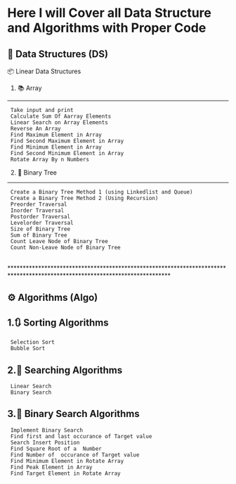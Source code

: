 # Here I will Cover all Data Structure and Algorithms with Proper Code 

## 🧱 **Data Structures (DS)**

📦 Linear Data Structures
  
  1. 📚 Array
  ------------------
     Take input and print
     Calculate Sum Of Aarray Elements
     Linear Search on Array Elements
     Reverse An Array
     Find Maximum Element in Array
     Find Second Maximum Element in Array
     Find Minimum Element in Array
     Find Second Minimum Element in Array
     Rotate Array By n Numbers

   2. 🌳 Binary Tree
   ------------------
     Create a Binary Tree Method 1 (using Linkedlist and Queue)
     Create a Binary Tree Method 2 (Using Recursion)
     Preorder Traversal
     Inorder Traversal
     Postorder Traversal
     Levelorder Traversal
     Size of Binary Tree
     Sum of Binary Tree
     Count Leave Node of Binary Tree
     Count Non-Leave Node of Binary Tree
     
   

<br>****************************************************************************************************************************<br>

## ⚙️ **Algorithms (Algo)**

  1.🔃 Sorting Algorithms
  ------------------
     Selection Sort
     Bubble Sort
  
  2.🔎 Searching Algorithms
  -------------------------
     Linear Search
     Binary Search
  
   3.🔎 Binary Search Algorithms
  -------------------------
     Implement Binary Search
     Find first and last occurance of Target value
     Search Insert Position 
     Find Square Root of a  Number
     Find Number of  occurance of Target value 
     Find Minimum Element in Rotate Array
     Find Peak Element in Array
     Find Target Element in Rotate Array
    

  
